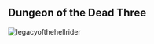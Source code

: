 
## Dungeon of the Dead Three

<img src="/images/Dungeon Dead Three_part2.jpg" alt="legacyofthehellrider" title="legacy of the hellrider"  >
